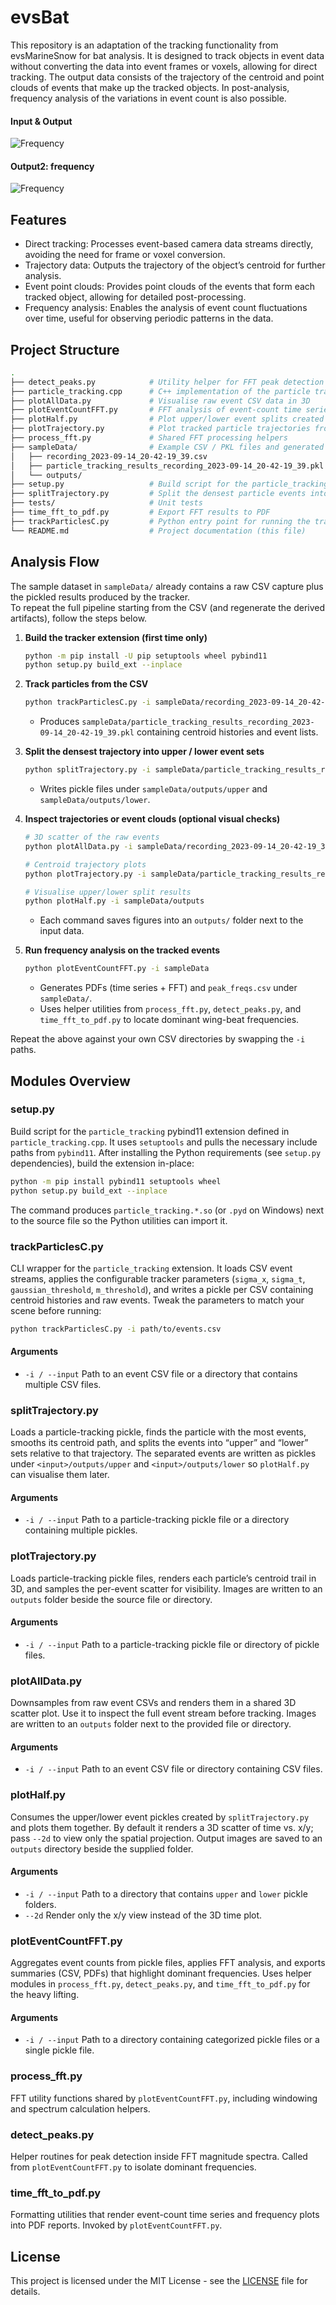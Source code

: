 # evsBat
This repository is an adaptation of the tracking functionality from evsMarineSnow for bat analysis.
It is designed to track objects in event data without converting the data into event frames or voxels, allowing for direct tracking.
The output data consists of the trajectory of the centroid and point clouds of events that make up the tracked objects. 
In post-analysis, frequency analysis of the variations in event count is also possible.

#### Input & Output
![Frequency](sampleData/outputs/inputAndOutput.png)

#### Output2: frequency
![Frequency](sampleData/outputs/fftAnalysis.png)


## Features
- Direct tracking: Processes event-based camera data streams directly, avoiding the need for frame or voxel conversion.
- Trajectory data: Outputs the trajectory of the object’s centroid for further analysis.
- Event point clouds: Provides point clouds of the events that form each tracked object, allowing for detailed post-processing.
- Frequency analysis: Enables the analysis of event count fluctuations over time, useful for observing periodic patterns in the data.

## Project Structure
```bash
.
├── detect_peaks.py            # Utility helper for FFT peak detection
├── particle_tracking.cpp      # C++ implementation of the particle tracker (pybind11 extension)
├── plotAllData.py             # Visualise raw event CSV data in 3D
├── plotEventCountFFT.py       # FFT analysis of event-count time series
├── plotHalf.py                # Plot upper/lower event splits created by splitTrajectory.py
├── plotTrajectory.py          # Plot tracked particle trajectories from pickle files
├── process_fft.py             # Shared FFT processing helpers
├── sampleData/                # Example CSV / PKL files and generated assets
│   ├── recording_2023-09-14_20-42-19_39.csv
│   ├── particle_tracking_results_recording_2023-09-14_20-42-19_39.pkl
│   └── outputs/
├── setup.py                   # Build script for the particle_tracking extension
├── splitTrajectory.py         # Split the densest particle events into upper/lower sets
├── tests/                     # Unit tests
├── time_fft_to_pdf.py         # Export FFT results to PDF
├── trackParticlesC.py         # Python entry point for running the tracker
└── README.md                  # Project documentation (this file)
```

## Analysis Flow

The sample dataset in `sampleData/` already contains a raw CSV capture plus the pickled results produced by the tracker.  
To repeat the full pipeline starting from the CSV (and regenerate the derived artifacts), follow the steps below.

1. **Build the tracker extension (first time only)**
   ```bash
   python -m pip install -U pip setuptools wheel pybind11
   python setup.py build_ext --inplace
   ```

2. **Track particles from the CSV**
   ```bash
   python trackParticlesC.py -i sampleData/recording_2023-09-14_20-42-19_39.csv
   ```
   - Produces `sampleData/particle_tracking_results_recording_2023-09-14_20-42-19_39.pkl` containing centroid histories and event lists.

3. **Split the densest trajectory into upper / lower event sets**
   ```bash
   python splitTrajectory.py -i sampleData/particle_tracking_results_recording_2023-09-14_20-42-19_39.pkl
   ```
   - Writes pickle files under `sampleData/outputs/upper` and `sampleData/outputs/lower`.

4. **Inspect trajectories or event clouds (optional visual checks)**
   ```bash
   # 3D scatter of the raw events
   python plotAllData.py -i sampleData/recording_2023-09-14_20-42-19_39.csv

   # Centroid trajectory plots
   python plotTrajectory.py -i sampleData/particle_tracking_results_recording_2023-09-14_20-42-19_39.pkl

   # Visualise upper/lower split results
   python plotHalf.py -i sampleData/outputs
   ```
   - Each command saves figures into an `outputs/` folder next to the input data.

5. **Run frequency analysis on the tracked events**
   ```bash
   python plotEventCountFFT.py -i sampleData
   ```
   - Generates PDFs (time series + FFT) and `peak_freqs.csv` under `sampleData/`.
   - Uses helper utilities from `process_fft.py`, `detect_peaks.py`, and `time_fft_to_pdf.py` to locate dominant wing-beat frequencies.

Repeat the above against your own CSV directories by swapping the `-i` paths.

## Modules Overview
### setup.py
Build script for the `particle_tracking` pybind11 extension defined in `particle_tracking.cpp`. It uses `setuptools` and pulls the necessary include paths from `pybind11`. After installing the Python requirements (see `setup.py` dependencies), build the extension in-place:

```bash
python -m pip install pybind11 setuptools wheel
python setup.py build_ext --inplace
```

The command produces `particle_tracking.*.so` (or `.pyd` on Windows) next to the source file so the Python utilities can import it.

### trackParticlesC.py
CLI wrapper for the `particle_tracking` extension. It loads CSV event streams, applies the configurable tracker parameters (`sigma_x`, `sigma_t`, `gaussian_threshold`, `m_threshold`), and writes a pickle per CSV containing centroid histories and raw events. Tweak the parameters to match your scene before running:

```bash
python trackParticlesC.py -i path/to/events.csv
```

#### Arguments
- `-i / --input` Path to an event CSV file or a directory that contains multiple CSV files.

### splitTrajectory.py
Loads a particle-tracking pickle, finds the particle with the most events, smooths its centroid path, and splits the events into “upper” and “lower” sets relative to that trajectory. The separated events are written as pickles under `<input>/outputs/upper` and `<input>/outputs/lower` so `plotHalf.py` can visualise them later.

#### Arguments
- `-i / --input` Path to a particle-tracking pickle file or a directory containing multiple pickles.


### plotTrajectory.py
Loads particle-tracking pickle files, renders each particle’s centroid trail in 3D, and samples the per-event scatter for visibility. Images are written to an `outputs` folder beside the source file or directory.

#### Arguments
- `-i / --input` Path to a particle-tracking pickle file or directory of pickle files.

### plotAllData.py
Downsamples from raw event CSVs and renders them in a shared 3D scatter plot. Use it to inspect the full event stream before tracking. Images are written to an `outputs` folder next to the provided file or directory.

#### Arguments
- `-i / --input` Path to an event CSV file or directory containing CSV files.

### plotHalf.py
Consumes the upper/lower event pickles created by `splitTrajectory.py` and plots them together. By default it renders a 3D scatter of time vs. x/y; pass `--2d` to view only the spatial projection. Output images are saved to an `outputs` directory beside the supplied folder.

#### Arguments
- `-i / --input` Path to a directory that contains `upper` and `lower` pickle folders.
- `--2d` Render only the x/y view instead of the 3D time plot.

### plotEventCountFFT.py
Aggregates event counts from pickle files, applies FFT analysis, and exports summaries (CSV, PDFs) that highlight dominant frequencies. Uses helper modules in `process_fft.py`, `detect_peaks.py`, and `time_fft_to_pdf.py` for the heavy lifting.

#### Arguments
- `-i / --input` Path to a directory containing categorized pickle files or a single pickle file.

### process_fft.py
FFT utility functions shared by `plotEventCountFFT.py`, including windowing and spectrum calculation helpers.

### detect_peaks.py
Helper routines for peak detection inside FFT magnitude spectra. Called from `plotEventCountFFT.py` to isolate dominant frequencies.

### time_fft_to_pdf.py
Formatting utilities that render event-count time series and frequency plots into PDF reports. Invoked by `plotEventCountFFT.py`.

## License
This project is licensed under the MIT License - see the [LICENSE](LICENSE) file for details.
